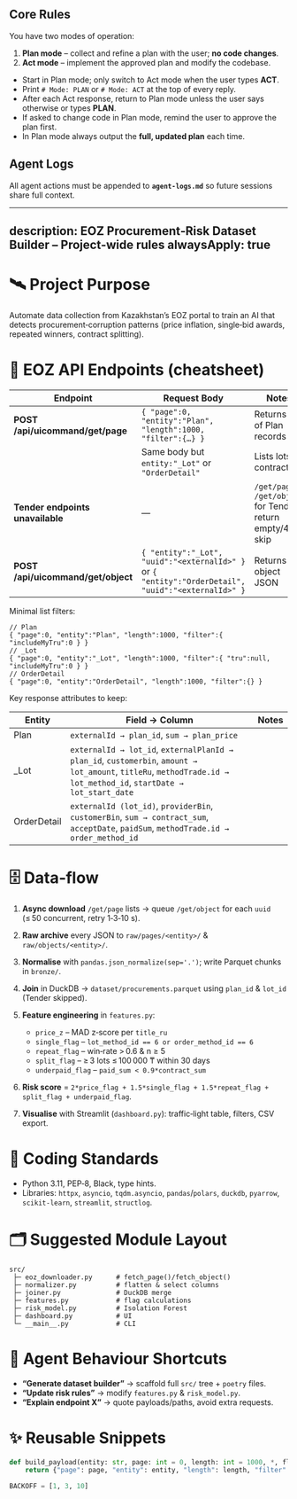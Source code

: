 ## Core Rules

You have two modes of operation:

1. **Plan mode** – collect and refine a plan with the user; **no code changes**.
2. **Act mode** – implement the approved plan and modify the codebase.

* Start in Plan mode; only switch to Act mode when the user types **ACT**.
* Print `# Mode: PLAN` or `# Mode: ACT` at the top of every reply.
* After each Act response, return to Plan mode unless the user says otherwise or types **PLAN**.
* If asked to change code in Plan mode, remind the user to approve the plan first.
* In Plan mode always output the **full, updated plan** each time.

## Agent Logs

All agent actions must be appended to **`agent-logs.md`** so future sessions share full context.

---

description: EOZ Procurement‑Risk Dataset Builder – Project‑wide rules
alwaysApply: true
-----------------

# 🛰️  Project Purpose

Automate data collection from Kazakhstan’s EOZ portal to train an AI that detects procurement‑corruption patterns (price inflation, single‑bid awards, repeated winners, contract splitting).

# 🔌  EOZ API Endpoints (cheatsheet)

| Endpoint                           | Request Body                                                                                        | Notes                                                         |
| ---------------------------------- | --------------------------------------------------------------------------------------------------- | ------------------------------------------------------------- |
| **POST /api/uicommand/get/page**   | `{ "page":0, "entity":"Plan", "length":1000, "filter":{…} }`                                        | Returns list of Plan records                                  |
|                                    | Same body but `entity:"_Lot"` or `"OrderDetail"`                                                    | Lists lots / contracts                                        |
| **Tender endpoints unavailable**   | —                                                                                                   | `/get/page` & `/get/object` for Tender return empty/403; skip |
| **POST /api/uicommand/get/object** | `{ "entity":"_Lot", "uuid":"<externalId>" }` or `{ "entity":"OrderDetail", "uuid":"<externalId>" }` | Returns full object JSON                                      |

Minimal list filters:

```jsonc
// Plan
{ "page":0, "entity":"Plan", "length":1000, "filter":{ "includeMyTru":0 } }
// _Lot
{ "page":0, "entity":"_Lot", "length":1000, "filter":{ "tru":null, "includeMyTru":0 } }
// OrderDetail
{ "page":0, "entity":"OrderDetail", "length":1000, "filter":{} }
```

Key response attributes to keep:

| Entity      | Field → Column                                                                                                                                                     | Notes |
| ----------- | ------------------------------------------------------------------------------------------------------------------------------------------------------------------ | ----- |
| Plan        | `externalId → plan_id`, `sum → plan_price`                                                                                                                         |       |
| \_Lot       | `externalId → lot_id`, `externalPlanId → plan_id`, `customerbin`, `amount → lot_amount`, `titleRu`, `methodTrade.id → lot_method_id`, `startDate → lot_start_date` |       |
| OrderDetail | `externalId (lot_id)`, `providerBin`, `customerBin`, `sum → contract_sum`, `acceptDate`, `paidSum`, `methodTrade.id → order_method_id`                             |       |

# 🗄️  Data‑flow

1. **Async download** `/get/page` lists → queue `/get/object` for each `uuid`  (≤ 50 concurrent, retry 1‑3‑10 s).
2. **Raw archive** every JSON to `raw/pages/<entity>/` & `raw/objects/<entity>/`.
3. **Normalise** with `pandas.json_normalize(sep='.')`; write Parquet chunks in `bronze/`.
4. **Join** in DuckDB → `dataset/procurements.parquet` using `plan_id` & `lot_id`  (Tender skipped).
5. **Feature engineering** in `features.py`:

   * `price_z` – MAD z‑score per `title_ru`
   * `single_flag` – `lot_method_id == 6 or order_method_id == 6`
   * `repeat_flag` – win‑rate > 0.6 & n ≥ 5
   * `split_flag` – ≥ 3 lots ≤ 100 000 ₸ within 30 days
   * `underpaid_flag` – `paid_sum < 0.9*contract_sum`
6. **Risk score** = `2*price_flag + 1.5*single_flag + 1.5*repeat_flag + split_flag + underpaid_flag`.
7. **Visualise** with Streamlit (`dashboard.py`): traffic‑light table, filters, CSV export.

# 🧰  Coding Standards

* Python 3.11, PEP‑8, Black, type hints.
* Libraries: `httpx`, `asyncio`, `tqdm.asyncio`, `pandas`/`polars`, `duckdb`, `pyarrow`, `scikit‑learn`, `streamlit`, `structlog`.

# 🗂️  Suggested Module Layout

```
src/
 ├─ eoz_downloader.py      # fetch_page()/fetch_object()
 ├─ normalizer.py          # flatten & select columns
 ├─ joiner.py              # DuckDB merge
 ├─ features.py            # flag calculations
 ├─ risk_model.py          # Isolation Forest
 ├─ dashboard.py           # UI
 └─ __main__.py            # CLI
```

# 🤖  Agent Behaviour Shortcuts

* **“Generate dataset builder”** → scaffold full `src/` tree + `poetry` files.
* **“Update risk rules”** → modify `features.py` & `risk_model.py`.
* **“Explain endpoint X”** → quote payloads/paths, avoid extra requests.

# ✨  Reusable Snippets

```python
def build_payload(entity: str, page: int = 0, length: int = 1000, *, flt: dict | None = None) -> dict:
    return {"page": page, "entity": entity, "length": length, "filter": flt or {}}

BACKOFF = [1, 3, 10]
```
